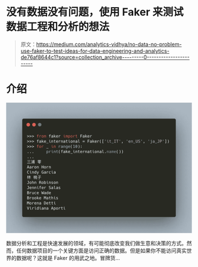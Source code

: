 # 没有数据没有问题，使用 Faker 来测试数据工程和分析的想法

> 原文：<https://medium.com/analytics-vidhya/no-data-no-problem-use-faker-to-test-ideas-for-data-engineering-and-analytics-de76af8644c1?source=collection_archive---------0----------------------->

# 介绍

![](img/9043e9f0a319ece77d92469625c555a3.png)

数据分析和工程是快速发展的领域，有可能彻底改变我们做生意和决策的方式。然而，任何数据项目的一个关键方面是访问正确的数据。但是如果你不能访问真实世界的数据呢？这就是 Faker 的用武之地。冒牌货…